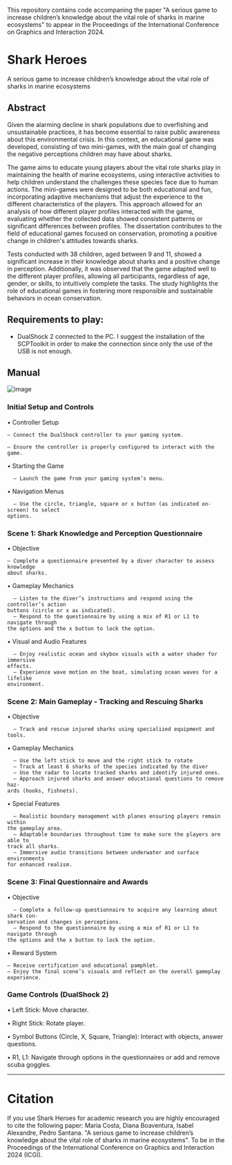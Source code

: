 This repository contains code accompaning the paper "A serious game to increase children’s knowledge about the vital role of sharks in marine ecosystems" to appear in the Proceedings of the International Conference on Graphics and Interaction 2024.
# Shark Heroes
A serious game to increase children’s knowledge about the vital role of sharks in marine ecosystems

## Abstract 
Given the alarming decline in shark populations due to overfishing and unsustainable practices, it has become essential to raise public awareness about this environmental crisis. In this context, an educational game was developed, consisting of two mini-games, with the main goal of changing the negative perceptions children may have about sharks.

The game aims to educate young players about the vital role sharks play in maintaining the health of marine ecosystems, using interactive activities to help children understand the challenges these species face due to human actions. The mini-games were designed to be both educational and fun, incorporating adaptive mechanisms that adjust the experience to the different characteristics of the players. This approach allowed for an analysis of how different player profiles interacted with the game, evaluating whether the collected data showed consistent patterns or significant differences between profiles. The dissertation contributes to the field of educational games focused on conservation, promoting a positive change in children's attitudes towards sharks.

Tests conducted with 38 children, aged between 9 and 11, showed a significant increase in their knowledge about sharks and a positive change in perception. Additionally, it was observed that the game adapted well to the different player profiles, allowing all participants, regardless of age, gender, or skills, to intuitively complete the tasks. The study highlights the role of educational games in fostering more responsible and sustainable behaviors in ocean conservation.

## Requirements to play: 
- DualShock 2 connected to the PC. I suggest the installation of the SCPToolkit in order to make the connection since only the use of the USB is not enough.

## Manual
![image](https://github.com/user-attachments/assets/648aa2c1-53c9-4381-bcc6-dab7154e2dbf)
### Initial Setup and Controls
• Controller Setup

    – Connect the DualShock controller to your gaming system.
  
    – Ensure the controller is properly configured to interact with the game.
  
• Starting the Game

      – Launch the game from your gaming system’s menu.
  
• Navigation Menus

      – Use the circle, triangle, square or x button (as indicated on-screen) to select
    options.

### Scene 1: Shark Knowledge and Perception Questionnaire
• Objective

    – Complete a questionnaire presented by a diver character to assess knowledge
    about sharks.
• Gameplay Mechanics

      – Listen to the diver’s instructions and respond using the controller’s action
    buttons (circle or x as indicated).
      – Respond to the questionnaire by using a mix of R1 or L1 to navigate through
    the options and the x button to lock the option.
• Visual and Audio Features

      – Enjoy realistic ocean and skybox visuals with a water shader for immersive
    effects.
      – Experience wave motion on the boat, simulating ocean waves for a lifelike
    environment.
    
### Scene 2: Main Gameplay - Tracking and Rescuing Sharks
• Objective

      – Track and rescue injured sharks using specialized equipment and tools.
• Gameplay Mechanics

      – Use the left stick to move and the right stick to rotate  
      – Track at least 6 sharks of the species indicated by the diver
      – Use the radar to locate tracked sharks and identify injured ones.
      – Approach injured sharks and answer educational questions to remove haz-
    ards (hooks, fishnets).
• Special Features

      – Realistic boundary management with planes ensuring players remain within
    the gameplay area.
      – Adaptable boundaries throughout time to make sure the players are able to
    track all sharks.
      – Immersive audio transitions between underwater and surface environments
    for enhanced realism.
    
### Scene 3: Final Questionnaire and Awards
• Objective

      – Complete a follow-up questionnaire to acquire any learning about shark con-
    servation and changes in perceptions.
      – Respond to the questionnaire by using a mix of R1 or L1 to navigate through
    the options and the x button to lock the option.
    
• Reward System

    – Receive certification and educational pamphlet.
    – Enjoy the final scene’s visuals and reflect on the overall gameplay experience.
### Game Controls (DualShock 2)

• Left Stick: Move character.

• Right Stick: Rotate player.

• Symbol Buttons (Circle, X, Square, Triangle): Interact with objects, answer
questions.

• R1, L1: Navigate through options in the questionnaires or add and remove scuba
goggles.
___

# Citation
If you use Shark Heroes for academic research you are highly encouraged to cite the following paper:
Maria Costa, Diana Boaventura, Isabel Alexandre, Pedro Santana. "A serious game to increase children’s knowledge about the vital role of sharks in marine ecosystems". To be in the Proceedings of the International Conference on Graphics and Interaction 2024 (ICGI).
